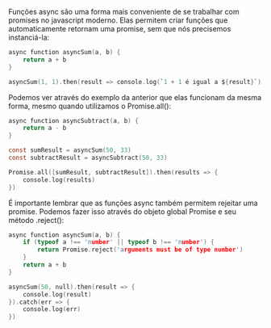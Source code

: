 Funções async são uma forma mais conveniente de se trabalhar com promises no javascript moderno. Elas permitem criar funções que automaticamente retornam uma promise, sem que nós precisemos instanciá-la:

```c
async function asyncSum(a, b) {
    return a + b
}

asyncSum(1, 1).then(result => console.log(`1 + 1 é igual a ${result}`))
```

Podemos ver através do exemplo da anterior que elas funcionam da mesma forma, mesmo quando utilizamos o Promise.all():

```c
async function asyncSubtract(a, b) {
    return a - b
}

const sumResult = asyncSum(50, 33)
const subtractResult = asyncSubtract(50, 33)

Promise.all([sumResult, subtractResult]).then(results => {
    console.log(results)
})
```

É importante lembrar que as funções async também permitem rejeitar uma promise. Podemos fazer isso através do objeto global Promise e seu método .reject():

```c
async function asyncSum(a, b) {
    if (typeof a !== 'number' || typeof b !== 'number') {
        return Promise.reject('arguments must be of type number')
    }
    return a + b
}

asyncSum(50, null).then(result => {
    console.log(result)
}).catch(err => {
    console.log(err)
})
```
